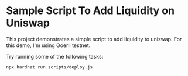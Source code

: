 # Sample Script To Add Liquidity on Uniswap

This project demonstrates a simple script to add liquidity to uniswap. For this demo, I'm using Goerli testnet.

Try running some of the following tasks:

```shell
npx hardhat run scripts/deploy.js
```